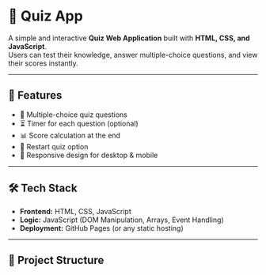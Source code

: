 # 🧩 Quiz App

A simple and interactive **Quiz Web Application** built with **HTML, CSS, and JavaScript**.  
Users can test their knowledge, answer multiple-choice questions, and view their scores instantly.  

---

## 🚀 Features

- 🎯 Multiple-choice quiz questions  
- ⏳ Timer for each question (optional)  
- 📊 Score calculation at the end  
- 🔄 Restart quiz option  
- 📱 Responsive design for desktop & mobile  

---

## 🛠️ Tech Stack

- **Frontend:** HTML, CSS, JavaScript  
- **Logic:** JavaScript (DOM Manipulation, Arrays, Event Handling)  
- **Deployment:** GitHub Pages (or any static hosting)  

---

## 📂 Project Structure

